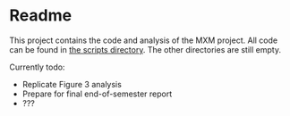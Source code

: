 # Readme

This project contains the code and analysis of the MXM project. All code can be found in [the scripts directory](/scripts/). The other directories are still empty.

Currently todo:
- Replicate Figure 3 analysis
- Prepare for final end-of-semester report
- ???
